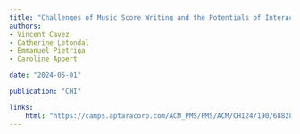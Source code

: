 ```yaml
---
title: "Challenges of Music Score Writing and the Potentials of Interactive Surfaces"
authors:
- Vincent Cavez
- Catherine Letondal
- Emmanuel Pietriga
- Caroline Appert

date: "2024-05-01"

publication: "CHI"

links:
    html: "https://camps.aptaracorp.com/ACM_PMS/PMS/ACM/CHI24/190/6882868b-b929-11ee-8ef9-16bb50361d1f/OUT/chi24-190.html"
---
```

